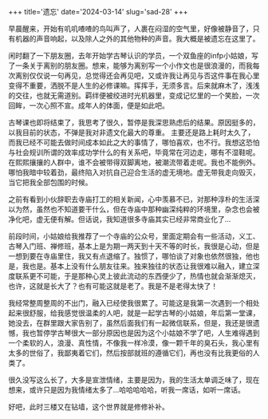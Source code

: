 +++
title='遗忘'
date='2024-03-14'
slug='sad-28'
+++

早晨醒来，开始有叽叽喳喳的鸟叫声了，人裹在闷湿的空气里，好像被静音了，只有机器的声音响起，以及除人之外的其他物种的声音。我大概是被遗忘在这里了。

闲时翻了一下朋友圈，去年开始学古琴认识的学员，一个双鱼座的infp小姑娘，写了一条关于离别的朋友圈。想来，能够为离别写一个小作文也是很浪漫的，而我每次离别仅仅说一句再见，总觉得还会再见吧，又或许我让再见与否这件事在我心里变得不重要，洒脱不是人生的必修课嘛。挥挥手，无须多言。后来就麻木了，浅浅的交往，也就无需道别。羁绊便被绞进时光机器里，变成记忆里的一个笑脸，一次回眸，一次心照不宣。成年人的体面，便是如此吧。

古琴课也即将结束了，我思考了很久，暂停是我深思熟虑后的结果。原因挺多的，以我目前的状态，不弹是我对非遗文化最大的尊重。 主要还是路上耗时太久了，而我已经不可能去做时间成本如此之大的事情了，哪怕喜欢，也不行。我想这恐怕与社会规训所谓的效率成功学什么的有关系吧，毕竟常在河边走，哪有不湿鞋呢。在熙熙攘攘的人群中，谁不会被带得双脚离地，被潮流带着走呢。我也不能例外。哪怕我暗中较着劲，最终陷入对抗自己迎合生活的虚无境地。虚无带我走向毁灭，当它把我全部包围的时候。

之前有看到小伙辞职去寺庙打工的相关新闻，心中羡慕不已，对那种淳朴的生活深以为然，虽然也不知道要干什么，但在寺庙中那种幽深纯粹的环境里，杂念也会被净化吧，虚无便有解。但话说，我知道很多寺庙其实已经非常商业化了...

前段时间，小姑娘给我推荐了一个寺庙的公众号，里面定期会有一些活动，义工、古琴入门班、禅修班，基本上是为期一两天到十天不等的时长，我很是心动，但是一想到要在寺庙里住，我又有点退缩了。独惯了，哪怕谈了对象也依然很独，他也是，我也是。基本上没有什么朋友往来。独来独往的状态让我很难以融入，建立深度联系更不可能，于是那种心灵上彼此流动的东西便少了，热情也就会渐渐熄灭，也许，这就是长大了？也有可能这就是老了。我是不是老得太快了！

我经常整周整周的不出门，融入已经使我很累了。可能这是我第一次遇到一个相处起来很舒服，给我感觉很温柔的人吧，就是一起学古琴的小姑娘，年后第一堂课，她没去，在群里跟大家告别了，虽然后面我们有一起微信联系，但是，我还是很遗憾，我也暂停学古琴很大一部分原因也是因为这个小姑娘不学了吧，人生难得遇到一个柔软的人，浪漫、真性情，不像我一样冷漠，像一颗千年的臭石头，我心里有太多的世俗了，我鄙夷着它们，然后按部就班的遵循它们，再也没有比我更俗的人类了。

很久没写这么长了，大多是宣泄情绪，主要是因为，我的生活太单调乏味了，现在想来，或许只是因为我情绪太多了...哈哈哈哈哈，听我一席话，如听一席话。

好吧，此时三楼又在钻墙，这个世界就是修修补补。